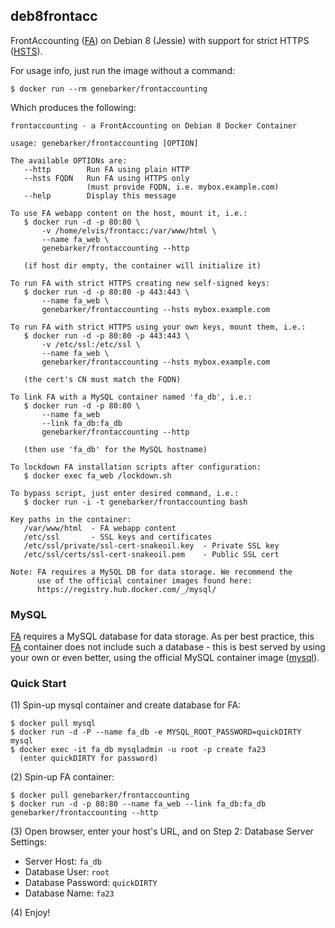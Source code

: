 deb8frontacc
------------
FrontAccounting ([FA]) on Debian 8 (Jessie) with support for strict HTTPS ([HSTS]).

For usage info, just run the image without a command:

```text
$ docker run --rm genebarker/frontaccounting
```

Which produces the following:

```text
frontaccounting - a FrontAccounting on Debian 8 Docker Container

usage: genebarker/frontaccounting [OPTION]

The available OPTIONs are:
   --http        Run FA using plain HTTP
   --hsts FQDN   Run FA using HTTPS only
                 (must provide FQDN, i.e. mybox.example.com)
   --help        Display this message

To use FA webapp content on the host, mount it, i.e.:
   $ docker run -d -p 80:80 \
       -v /home/elvis/frontacc:/var/www/html \
       --name fa_web \
       genebarker/frontaccounting --http

   (if host dir empty, the container will initialize it)

To run FA with strict HTTPS creating new self-signed keys:
   $ docker run -d -p 80:80 -p 443:443 \
       --name fa_web \
       genebarker/frontaccounting --hsts mybox.example.com

To run FA with strict HTTPS using your own keys, mount them, i.e.:
   $ docker run -d -p 80:80 -p 443:443 \
       -v /etc/ssl:/etc/ssl \
       --name fa_web \
       genebarker/frontaccounting --hsts mybox.example.com

   (the cert's CN must match the FQDN)

To link FA with a MySQL container named 'fa_db', i.e.:
   $ docker run -d -p 80:80 \
       --name fa_web
       --link fa_db:fa_db
       genebarker/frontaccounting --http

   (then use 'fa_db' for the MySQL hostname)

To lockdown FA installation scripts after configuration:
   $ docker exec fa_web /lockdown.sh

To bypass script, just enter desired command, i.e.:
   $ docker run -i -t genebarker/frontaccounting bash

Key paths in the container:
   /var/www/html  - FA webapp content
   /etc/ssl       - SSL keys and certificates
   /etc/ssl/private/ssl-cert-snakeoil.key  - Private SSL key
   /etc/ssl/certs/ssl-cert-snakeoil.pem    - Public SSL cert

Note: FA requires a MySQL DB for data storage. We recommend the
      use of the official container images found here:
      https://registry.hub.docker.com/_/mysql/
```

### MySQL ###

[FA] requires a MySQL database for data storage. As per best practice, this [FA] container does not include such a database - this is best served by using your own or even better, using the official MySQL container image ([mysql]).

### Quick Start ###

(1) Spin-up mysql container and create database for FA:

```text
$ docker pull mysql
$ docker run -d -P --name fa_db -e MYSQL_ROOT_PASSWORD=quickDIRTY mysql 
$ docker exec -it fa_db mysqladmin -u root -p create fa23
  (enter quickDIRTY for password)
```

(2) Spin-up FA container:

```text
$ docker pull genebarker/frontaccounting
$ docker run -d -p 80:80 --name fa_web --link fa_db:fa_db genebarker/frontaccounting --http
```

(3) Open browser, enter your host's URL, and on Step 2: Database Server Settings:

- Server Host: `fa_db`
- Database User: `root`
- Database Password: `quickDIRTY`
- Database Name: `fa23`

(4) Enjoy!

[FA]:http://frontaccounting.com/fawiki/
[HSTS]:http://en.wikipedia.org/wiki/HTTP_Strict_Transport_Security
[mysql]:https://registry.hub.docker.com/_/mysql/

